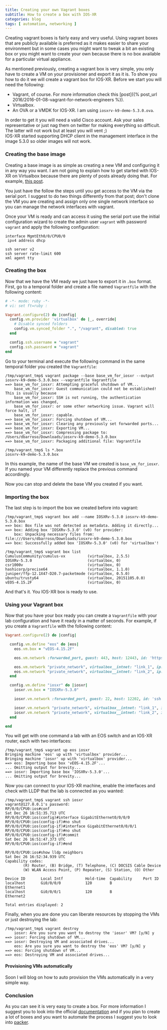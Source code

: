 ```yaml
---
title: Creating your own Vagrant boxes
subtitle: How to create a box with IOS-XR
categories: blog
tags: [ automation, networking ]
---
```


Creating vagrant boxes is fairly easy and very useful. Using vagrant boxes that are publicly available is preferred as it makes easier to share your environment but in some cases you might want to tweak a bit an existing box or you might want to create your own because there is no box available for a particular virtual appliance.

As mentioned previously, creating a vagrant box is very simple, you only have to create a VM on your provisioner and export it as it is. To show you how to do it we will create a vagrant box for IOS-XR. Before we start you will need the following:

 * Vagrant, of course. For more information check this [post]({% post_url 2016/2016-01-08-vagrant-for-network-engineers %}).
 * Virtualbox.
 * An OVA or a VMDK for IOS-XR. I am using `iosxrv-k9-demo-5.3.0.ova`.

 <!--more-->

<div class="bs-callout bs-callout-info">
  In order to get it you will need a valid Cisco account. Ask your sales representative or just nag them on twitter for making everything so difficult. The latter will not work but at least you will vent ;)
</div>

<div class="bs-callout bs-callout-warning">
  IOS-XR started supporting DHCP client in the management interface in the image 5.3.0 so older images will not work.
</div>

### Creating the base image

Creating a base image is as simple as creating a new VM and configuring it in any way you want. I am not going to explain how to get started with IOS-XR on Virtualbox because there are plenty of posts already doing that. For example, [this post][example].

<div class="bs-callout bs-callout-info">
You just have the follow the steps until you get access to the VM via the serial port. I suggest to do two things differently from that post; don't clone the VM you are creating and assign only one single network interface so you can manage the network interfaces with vagrant.
</div>

Once your VM is ready and can access it using the serial port use the initial configuration wizard to create the admin user `vagrant` with password `vagrant` and apply the following configuration:

```shell
interface MgmtEth0/0/CPU0/0
 ipv4 address dhcp

ssh server v2
ssh server rate-limit 600
xml agent tty
```


### Creating the box

Now that we have the VM ready we just have to export it in `.box` format. First, go to a temporal folder and create a file named `Vagrantfile` with the following content:

```ruby
# -*- mode: ruby -*-
# vi: set ft=ruby :

Vagrant.configure(2) do |config|
  config.vm.provider 'virtualbox' do |_, override|
    # Disable synced folders
    config.vm.synced_folder ".", "/vagrant", disabled: true
  end

  config.ssh.username = "vagrant"
  config.ssh.password = "vagrant"
end
```

Go to your terminal and execute the following command in the same temporal folder you created the `Vagrantfile`:

```shell
/tmp/vagrant_tmp$ vagrant package --base base_vm_for_iosxr --output iosxrv-k9-demo-5.3.0.box --vagrantfile Vagrantfile
==> base_vm_for_iosxr: Attempting graceful shutdown of VM...
    base_vm_for_iosxr: Guest communication could not be established! This is usually because
    base_vm_for_iosxr: SSH is not running, the authentication information was changed,
    base_vm_for_iosxr: or some other networking issue. Vagrant will force halt, if
    base_vm_for_iosxr: capable.
==> base_vm_for_iosxr: Forcing shutdown of VM...
==> base_vm_for_iosxr: Clearing any previously set forwarded ports...
==> base_vm_for_iosxr: Exporting VM...
==> base_vm_for_iosxr: Compressing package to: /Users/dbarroso/Downloads/iosxrv-k9-demo-5.3.0.box
==> base_vm_for_iosxr: Packaging additional file: Vagrantfile

/tmp/vagrant_tmp$ ls *.box
iosxrv-k9-demo-5.3.0.box
```

<div class="bs-callout bs-callout-info">
In this example, the name of the base VM we created is <code>base_vm_for_iosxr</code>. If you named your VM differently replace the previous command accordingly.
</div>

Now you can stop and delete the base VM you created if you want.

### Importing the box

The last step is to import the box we created before into vagrant:

```shell
/tmp/vagrant_tmp$ vagrant box add --name IOSXRv-5.3.0 iosxrv-k9-demo-5.3.0.box
==> box: Box file was not detected as metadata. Adding it directly...
==> box: Adding box 'IOSXRv-5.3.0' (v0) for provider:
    box: Unpacking necessary files from: file:///Users/dbarroso/Downloads/iosxrv-k9-demo-5.3.0.box
==> box: Successfully added box 'IOSXRv-5.3.0' (v0) for 'virtualbox'!

/tmp/vagrant_tmp$ vagrant box list
CumulusCommunity/cumulus-vx          (virtualbox, 2.5.5)
IOSXRv-5.3.0                         (virtualbox, 0)
csr1000v                             (virtualbox, 0)
hashicorp/precise64                  (virtualbox, 1.1.0)
juniper/ffp-12.1X47-D20.7-packetmode (virtualbox, 0.5.0)
ubuntu/trusty64                      (virtualbox, 20151105.0.0)
vEOS-4.15.2F                         (virtualbox, 0)
```

And that's it. You IOS-XR box is ready to use.

### Using your Vagrant box

Now that you have your box ready you can create a `Vagrantfile` with your lab configuration and have it ready in a matter of seconds. For example, if you create a `Vagrantfile` with the following content:

```ruby
Vagrant.configure(2) do |config|

  config.vm.define "eos" do |eos|
    eos.vm.box = "vEOS-4.15.2F"

    eos.vm.network :forwarded_port, guest: 443, host: 12443, id: 'https'

    eos.vm.network "private_network", virtualbox__intnet: "link_1", ip: "169.254.1.11", auto_config: false
    eos.vm.network "private_network", virtualbox__intnet: "link_2", ip: "169.254.1.11", auto_config: false
  end

  config.vm.define "iosxr" do |iosxr|
    iosxr.vm.box = "IOSXRv-5.3.0"

    iosxr.vm.network :forwarded_port, guest: 22, host: 12202, id: 'ssh'

    iosxr.vm.network "private_network", virtualbox__intnet: "link_1", ip: "169.254.1.11", auto_config: false
    iosxr.vm.network "private_network", virtualbox__intnet: "link_2", ip: "169.254.1.11", auto_config: false
  end

end
```

You will get with one command a lab with an EOS switch and an IOS-XR router, each with two interfaces:

```shell
/tmp/vagrant_tmp$ vagrant up eos iosxr
Bringing machine 'eos' up with 'virtualbox' provider...
Bringing machine 'iosxr' up with 'virtualbox' provider...
==> eos: Importing base box 'vEOS-4.15.2F'...
... Omitting output for brevity...
==> iosxr: Importing base box 'IOSXRv-5.3.0'...
... Omitting output for brevity...
```

Now you can connect to your IOS-XR machine, enable the interfaces and check with LLDP that the lab is connected as you wanted:

```shell
/tmp/vagrant_tmp$ vagrant ssh iosxr
vagrant@127.0.0.1's password:
RP/0/0/CPU0:ios#conf
Sat Dec 26 16:51:35.713 UTC
RP/0/0/CPU0:ios(config)#interface GigabitEthernet0/0/0/0
RP/0/0/CPU0:ios(config-if)#no shut
RP/0/0/CPU0:ios(config-if)#interface GigabitEthernet0/0/0/1
RP/0/0/CPU0:ios(config-if)#no shut
RP/0/0/CPU0:ios(config-if)#commit
Sat Dec 26 16:51:47.373 UTC
RP/0/0/CPU0:ios(config-if)#end

RP/0/0/CPU0:ios#show lldp neighbors
Sat Dec 26 16:52:34.939 UTC
Capability codes:
        (R) Router, (B) Bridge, (T) Telephone, (C) DOCSIS Cable Device
        (W) WLAN Access Point, (P) Repeater, (S) Station, (O) Other

Device ID       Local Intf          Hold-time  Capability     Port ID
localhost       Gi0/0/0/0           120        B               Ethernet1
localhost       Gi0/0/0/1           120        B               Ethernet2

Total entries displayed: 2
```

Finally, when you are done you can liberate resources by stopping the VMs or just destroying the lab:

```shell
/tmp/vagrant_tmp$ vagrant destroy
    iosxr: Are you sure you want to destroy the 'iosxr' VM? [y/N] y
==> iosxr: Forcing shutdown of VM...
==> iosxr: Destroying VM and associated drives...
    eos: Are you sure you want to destroy the 'eos' VM? [y/N] y
==> eos: Forcing shutdown of VM...
==> eos: Destroying VM and associated drives...
```

#### Provisioning VMs automatically

Soon I will blog on how to auto provision the VMs automatically in a very simple way.

### Conclusion

As you can see it is very easy to create a box. For more information I suggest you to look into the official [documentation][documentation] and if you plan to create a lot of boxes and you want to automate the process I suggest you to look into [packer][packer].

[example]: http://blog.alainmoretti.com/ios-xrv-working-on-virtualbox/
[documentation]: https://docs.vagrantup.com/v2/boxes/base.html
[packer]: https://www.packer.io/intro/getting-started/vagrant.html
[host-shell]: https://github.com/phinze/vagrant-host-shell
